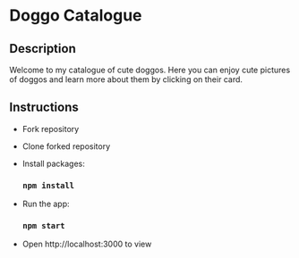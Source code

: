 # Doggo Catalogue

## Description

Welcome to my catalogue of cute doggos. Here you can enjoy cute pictures of doggos and learn more about them by clicking on their card.

## Instructions

- Fork repository

- Clone forked repository

- Install packages:
   ### `npm install`

- Run the app:
   ### `npm start`

- Open http://localhost:3000 to view
